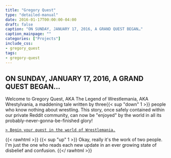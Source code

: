 ```yaml
---
title: "Gregory Quest"
type: "detailed-manual"
date: 2016-01-17T00:00:00-04:00
draft: false
caption: "ON SUNDAY, JANUARY 17, 2016, A GRAND QUEST BEGAN…"
caption_mainpage: ""
categories: ["Projects"]
include_css:
- gregory_quest
tags:
- gregory-quest
---
```


## ON SUNDAY, JANUARY 17, 2016, A GRAND QUEST BEGAN...

Welcome to Gregory Quest, AKA The Legend of Wrestlemania, AKA Wrestylvania, a maddening tale written by three{{< sup "down" 1 >}} people who know nothing about wrestling. This story, once safely contained within our private Reddit community, can now be "enjoyed" by the world in all its probably-never-gonna-be-finished glory!

[``> Begin your quest in the world of Wrestlemania.``](1)

{{< rawhtml >}}
{{< sup "up" 1 >}}
Okay, really it's the work of two people. I'm just the one who reads each new update in an ever growing state of disbelief and confusion.
{{</ rawhtml >}}